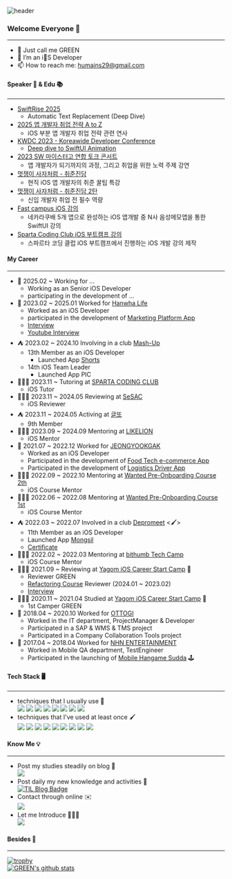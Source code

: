 ![header](https://capsule-render.vercel.app/api?type=soft&color=3CB371&height=150&section=header&text=GREEN&fontSize=70&animation=twinkling)

### Welcome Everyone 👋
***
- 🍏 Just call me GREEN
- 📱 I’m an iS Developer
- 📫 How to reach me: humains29@gmail.com

#### Speaker 📣 & Edu 📚
***
- [SwiftRise 2025](https://spartaswiftrise.oopy.io)
  - Automatic Text Replacement (Deep Dive)
- [2025 앱 개발자 취업 전략 A to Z](https://nbcamp.spartacodingclub.kr/contents/ios)
  - iOS 부분 앱 개발자 취업 전략 관련 연사
- [KWDC 2023 - Koreawide Developer Conference](https://kwdc.dev)
  - [Deep dive to SwiftUI Animation](https://www.youtube.com/watch?v=86H8t0yNFA8&list=PLgMxIbiMmK_6hEwiRbTtVqmWCS8bIz5q2)
- [2023 SW 마이스터고 연합 토크 콘서트](https://www.etnews.com/20230826000118)
  - 앱 개발자가 되기까지의 과정, 그리고 취업을 위한 노력 주제 강연
- [멋쟁이 사자처럼 - 취준진담](https://www.youtube.com/watch?v=HkVYNJubrdk)
  - 현직 iOS 앱 개발자의 취준 꿀팁 특강
- [멋쟁이 사자처럼 - 취준진담 2탄](https://www.youtube.com/watch?v=PwRq0tmX6ok)
  - 신입 개발자 취업 전 필수 역량
- [Fast campus iOS 강의](https://fastcampus.co.kr/dev_online_ios)
  - 네카라쿠배 5개 앱으로 완성하는 iOS 앱개발 중 N사 음성메모앱을 통한 SwiftUI 강의
- [Sparta Coding Club iOS 부트캠프 강의](https://nbcamp.spartacodingclub.kr/ios)
  - 스파르타 코딩 클럽 iOS 부트캠프에서 진행하는 iOS 개발 강의 제작

#### My Career
***
- 🏢 2025.02 ~ Working for ...
  - Working as an Senior iOS Developer
  - participating in the development of ...
- 🏢 2023.02 ~ 2025.01 Worked for [Hanwha Life](https://www.hanwhalife.com)
  - Worked as an iOS Developer
  - participated in the development of [Marketing Platform App](https://apps.apple.com/kr/app/lifeplus-tribes/id1631958069)
  - [Interview](https://www.lifentalk.com/2474)
  - [Youtube Interview](https://www.youtube.com/watch?v=eX10-rvUctg)
- ⛺️ 2023.02 ~ 2024.10 Involving in a club [Mash-Up](https://mash-up.kr)
  - 13th Member as an iOS Developer
    - Launched App [Shorts](https://apps.apple.com/kr/app/%EC%88%8F%EC%8A%A4-short-news/id6447816671)
  - 14th iOS Team Leader
    - Launched App PIC
- 🧑🏻‍💻 2023.11 ~ Tutoring at [SPARTA CODING CLUB](https://nbcamp.spartacodingclub.kr/?utm_source=google&utm_medium=bs&utm_campaign=nbcamp&utm_content=brand&utm_term=스파르타코딩클럽국비&gcl_keyword=스파르타코딩클럽국비&gcl_network=g&gad_source=1&gclid=Cj0KCQiA3uGqBhDdARIsAFeJ5r0oCWxZ3HG-JgELgEhKyWp3pA5uNPoT3R6QXveDPsXRlQUxJknxk8caAkVkEALw_wcB)
  - iOS Tutor
- 🧑🏻‍💻 2023.11 ~ 2024.05 Reviewing at [SeSAC](https://sesac.seoul.kr/course/active/detail.do?courseActiveSeq=1629&srchCategoryTypeCd=&courseMasterSeq=361&currentMenuId=900002024)
  - iOS Reviewer
- ⛺️ 2023.11 ~ 2024.05 Activing at [글또](https://www.notion.so/ac5b18a482fb4df497d4e8257ad4d516)
  - 9th Member
- 🧑🏻‍💻 2023.09 ~ 2024.09 Mentoring at [LIKELION](https://techit.education/school/kdt-ios-3rd)
  - iOS Mentor
- 🏢 2021.07 ~ 2022.12 Worked for [JEONGYOOKGAK](https://www.jeongyookgak.com/index)
  - Worked as an iOS Developer
  - Participated in the development of [Food Tech e-commerce App](https://apps.apple.com/kr/app/정육각-언제나-초신선/id1490984523?l=en)
  - Participated in the development of [Logistics Driver App](https://apps.apple.com/kr/app/정육각-런즈/id1544435627)
- 🧑🏻‍💻 2022.09 ~ 2022.10 Mentoring at [Wanted Pre-Onboarding Course 2th](https://www.wanted.co.kr/events/pre_ob_ios_2)   
  - iOS Course Mentor
- 🧑🏻‍💻 2022.06 ~ 2022.08 Mentoring at [Wanted Pre-Onboarding Course 1st](https://www.wanted.co.kr/events/pre_ob_ios_1)   
  - iOS Course Mentor
- ⛺️ 2022.03 ~ 2022.07 Involved in a club [Depromeet](https://www.depromeet.com) <🖌>
  - 11th Member as an iOS Developer
  - Launched App [Mongsil](https://apps.apple.com/kr/app/%EB%AA%BD%EC%8B%A4-mong-seal/id1622154270)  
  - [Certificate](https://github.com/GREENOVER/GREENOVER/files/9042265/depromeet_certificate.pdf)   
- 🧑🏻‍💻 2022.02 ~ 2022.03 Mentoring at [bithumb Tech Camp](https://www.yagom-academy.kr/bithumb-tech-camp) 
  - iOS Course Mentor
- 🧑🏻‍💻 2021.09 ~ Reviewing at [Yagom iOS Career Start Camp](https://www.yagom-academy.kr/about) 🐻
  - Reviewer GREEN
  - [Refactoring Course](https://www.yagom-academy.kr/refactoring-ios) Reviewer (2024.01 ~ 2023.02)
  - [Interview](https://www.yagom-academy.kr/blog/32)
- 🧑🏻‍💻 2020.11 ~ 2021.04 Studied at [Yagom iOS Career Start Camp](https://www.yagom-academy.kr/about) 🐻
  - 1st Camper GREEN
- 🏢 2018.04 ~ 2020.10 Worked for [OTTOGI](http://ottogi.co.kr/main/main.asp) 
  - Worked in the IT department, ProjectManager & Developer
  - Participated in a SAP & WMS & TMS project
  - Participated in a Company Collaboration Tools project
- 🏢 2017.04 ~ 2018.04 Worked for [NHN ENTERTAINMENT](https://www.nhn.com/ko/index.nhn)
  - Worked in Mobile QA department, TestEngineer
  - Participated in the launching of [Mobile Hangame Sudda](https://apps.apple.com/kr/app/한게임-섯다/id1471942989) 🕹 
 
#### Tech Stack 🖥
***
- techniques that I usually use 🍎 <br>
 <img src="https://img.shields.io/badge/iOS-000000?style=flat-square&logoColor=white"/></a> <img src="https://img.shields.io/badge/Swift-FA7343?style=flat-square&logoColor=white"/></a> <img src="https://img.shields.io/badge/Git-F05032?style=flat-square&logoColor=white"/></a> <img src="https://img.shields.io/badge/GitHub-181717?style=flat-square&logoColor=white"/></a> <img src="https://img.shields.io/badge/Heroku-430098?style=flat-square&logoColor=white"/></a> <img src="https://img.shields.io/badge/JSON-000000?style=flat-square&logoColor=white"/> <img src="https://img.shields.io/badge/ReactiveX-B7178C?style=flat-square&logoColor=white"/> <img src="https://img.shields.io/badge/Firebase-FFCA28?style=flat-square&logoColor=white"/>
- techniques that I've used at least once 🖌 <br>
<img src="https://img.shields.io/badge/Java-007396?style=flat-square&logoColor=white"/></a> <img src="https://img.shields.io/badge/C-A8B9CC?style=flat-square&logoColor=white"/></a> <img src="https://img.shields.io/badge/C++-00599C?style=flat-square&logoColor=white"/></a> <img src="https://img.shields.io/badge/HTML5-E34F26?style=flat-square&logoColor=white"/></a> <img src="https://img.shields.io/badge/CSS3-1572B6?style=flat-square&logoColor=white"/></a> <img src="https://img.shields.io/badge/JavaScript-F7DF1E?style=flat-square&logoColor=white"/></a> <img src="https://img.shields.io/badge/MySQL-4479A1?style=flat-square&logoColor=white"/></a> <img src="https://img.shields.io/badge/PostgreSQL-336791?style=flat-square&logoColor=white"/></a> <img src="https://img.shields.io/badge/Vapor-0D0D0D?style=flat-square&logoColor=white"/>


#### Know Me 💡
***
- Post my studies steadily on blog 📝 <br>
<a href="https://green1229.tistory.com"><img src="https://img.shields.io/badge/Tech%20Blog-11B48A?style=flat-square&logo=Vimeo&logoColor=white&link=https://green1229.tistory.com"/></a>
- Post daily my new knowledge and activities 📖 <br>
[![TIL Blog Badge](http://img.shields.io/badge/-Today%20I%20Learned-181717?style=flat-square&logo=github&link=https://github.com/GREENOVER/Today-I-Learned/)](https://github.com/GREENOVER/Today-I-Learned)
- Contact through online ✉️ <br>
<a href="mailto:humains29@gmail.com"><img src="https://img.shields.io/badge/Gmail-d14836?style=flat-square&logo=Gmail&logoColor=white&link=humains29@gmail.com"/></a>
- Let me Introduce 🙋🏻‍♂️<br>
<a href="https://forest-comet-847.notion.site/118f3751db6880bcbd3deb4beef86c03"><img src="https://img.shields.io/badge/Notion-000000?style=flat-square&logoColor=white&link=https://www.notion.so/iOS-b4fe80a05c014a5295b336ad8aa3b134"/></a>


#### Besides 💾
***
[![trophy](https://github-profile-trophy.vercel.app/?username=GREENOVER&row=1&column=7&no-frame=true)](https://github.com/ryo-ma/github-profile-trophy)
</br>
[![GREEN's github stats](https://github-readme-stats.vercel.app/api?username=GREENOVER)](https://github.com/GREENOVER/)
